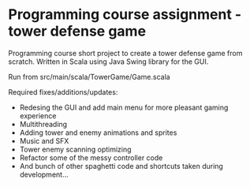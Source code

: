 # Programming course assignment - tower defense game

Programming course short project to create a tower defense game from scratch.
Written in Scala using Java Swing library for the GUI.

Run from src/main/scala/TowerGame/Game.scala

Required fixes/additions/updates:
- Redesing the GUI and add main menu for more pleasant gaming experience
- Multithreading
- Adding tower and enemy animations and sprites
- Music and SFX
- Tower enemy scanning optimizing
- Refactor some of the messy controller code
- And bunch of other spaghetti code and shortcuts taken during development...
